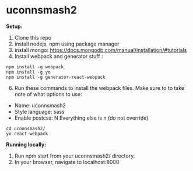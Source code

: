 # uconnsmash2

**Setup:**

1. Clone this repo
2. install nodejs, npm using package manager
3. install mongo: https://docs.mongodb.com/manual/installation/#tutorials
4. Install webpack and generator stuff :

```
npm install -g webpack
npm install -g yo
npm install -g generator-react-webpack

```

6. Run these commands to install the webpack files. Make sure to to take note of what options to use:
* Name: uconnsmash2
* Style language: sass
* Enable postcss: N
Everything else is n (do not override)

```
cd uconnsmash2/
yo react-webpack
```

**Running locally:**

1. Run npm start from your uconnsmash2/ directory.
2. In your browser, navigate to localhost:8000
